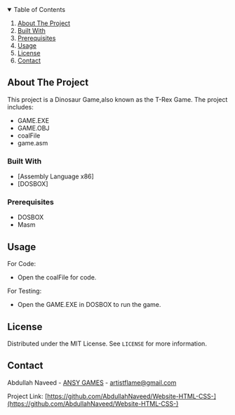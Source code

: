 <!-- TABLE OF CONTENTS -->
<details open="open">
  <summary>Table of Contents</summary>
  <ol>
    <li>
      <a href="#about-the-project">About The Project</a></li>
    <li><a href="#built-with">Built With</a></li>
    <li><a href="#prerequisites">Prerequisites</a></li>
    <li><a href="#usage">Usage</a></li>
    <li><a href="#license">License</a></li>
    <li><a href="#contact">Contact</a></li>
  </ol>
</details>

<!-- ABOUT THE PROJECT -->
## About The Project

This project is a Dinosaur Game,also known as the T-Rex Game. The project includes:
* GAME.EXE
* GAME.OBJ
* coalFile
* game.asm

### Built With

* [Assembly Language x86]
* [DOSBOX]

### Prerequisites
* DOSBOX
* Masm

<!-- USAGE EXAMPLES -->
## Usage

For Code:
* Open the coalFile for code.

For Testing:
* Open the GAME.EXE in DOSBOX to run the game.

<!-- LICENSE -->
## License

Distributed under the MIT License. See `LICENSE` for more information.

<!-- CONTACT -->
## Contact

Abdullah Naveed - [ANSY GAMES](https://sites.google.com/view/ansy-games/home) - artistflame@gmail.com

Project Link: [https://github.com/AbdullahNaveed/Website-HTML-CSS-](https://github.com/AbdullahNaveed/Website-HTML-CSS-)

